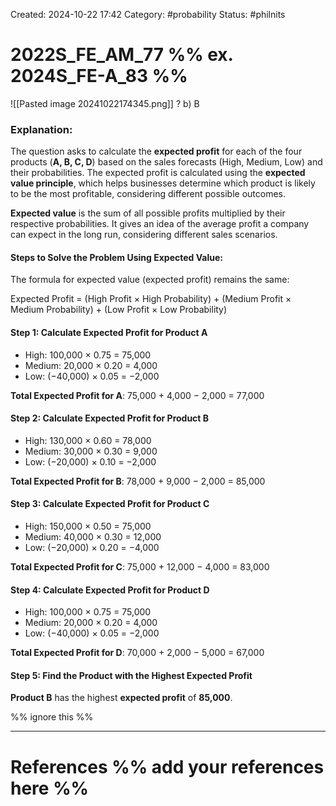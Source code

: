 Created: 2024-10-22 17:42
Category: #probability
Status: #philnits



# 2022S_FE_AM_77 %% ex. 2024S_FE-A_83 %%

![[Pasted image 20241022174345.png]]
?
b) B
### **Explanation:**

The question asks to calculate the **expected profit** for each of the four products (**A, B, C, D**) based on the sales forecasts (High, Medium, Low) and their probabilities. The expected profit is calculated using the **expected value principle**, which helps businesses determine which product is likely to be the most profitable, considering different possible outcomes.

**Expected value** is the sum of all possible profits multiplied by their respective probabilities. It gives an idea of the average profit a company can expect in the long run, considering different sales scenarios.

#### **Steps to Solve the Problem Using Expected Value:**

The formula for expected value (expected profit) remains the same:

Expected Profit = (High Profit × High Probability) + (Medium Profit × Medium Probability) + (Low Profit × Low Probability)

#### **Step 1: Calculate Expected Profit for Product A**

- High: 100,000 × 0.75 = 75,000
- Medium: 20,000 × 0.20 = 4,000
- Low: (−40,000) × 0.05 = −2,000

**Total Expected Profit for A**: 75,000 + 4,000 − 2,000 = 77,000

#### **Step 2: Calculate Expected Profit for Product B**

- High: 130,000 × 0.60 = 78,000
- Medium: 30,000 × 0.30 = 9,000
- Low: (−20,000) × 0.10 = −2,000

**Total Expected Profit for B**: 78,000 + 9,000 − 2,000 = 85,000

#### **Step 3: Calculate Expected Profit for Product C**

- High: 150,000 × 0.50 = 75,000
- Medium: 40,000 × 0.30 = 12,000
- Low: (−20,000) × 0.20 = −4,000

**Total Expected Profit for C**: 75,000 + 12,000 − 4,000 = 83,000

#### **Step 4: Calculate Expected Profit for Product D**

- High: 100,000 × 0.75 = 75,000
- Medium: 20,000 × 0.20 = 4,000
- Low: (−40,000) × 0.05 = −2,000

**Total Expected Profit for D**: 70,000 + 2,000 − 5,000 = 67,000

#### **Step 5: Find the Product with the Highest Expected Profit**

**Product B** has the highest **expected profit** of **85,000**.

%% ignore this %%
<!--SR:!2025-03-08,1,230-->
---
# References %% add your references here %%
